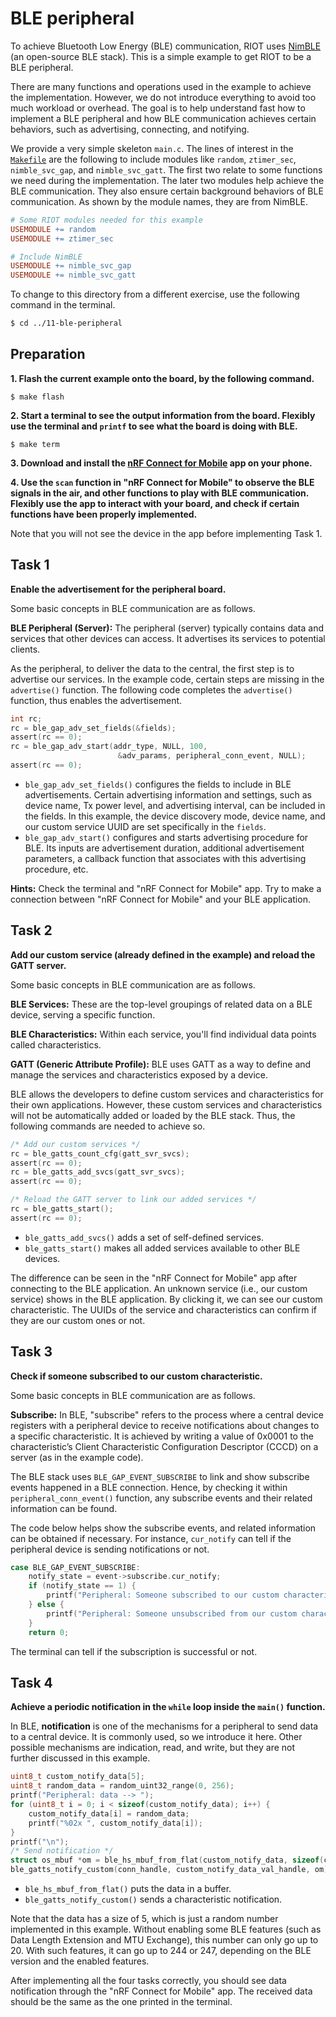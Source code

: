 # BLE peripheral

To achieve Bluetooth Low Energy (BLE) communication, RIOT uses [NimBLE](https://github.com/apache/mynewt-nimble) (an open-source BLE stack). This is a simple example to get RIOT to be a BLE peripheral.

There are many functions and operations used in the example to achieve the implementation. However, we do not introduce everything to avoid too much workload or overhead. The goal is to help understand fast how to implement a BLE peripheral and how BLE communication achieves certain behaviors, such as advertising, connecting, and notifying.

We provide a very simple skeleton `main.c`. The lines of interest in the
[`Makefile`](./Makefile) are the following to include modules like `random`, `ztimer_sec`, `nimble_svc_gap`, and `nimble_svc_gatt`. The first two relate to some functions we need during the implementation. The later two modules help achieve the BLE communication. They also ensure certain background behaviors of BLE communication. As shown by the module names, they are from NimBLE.

```Makefile
# Some RIOT modules needed for this example
USEMODULE += random
USEMODULE += ztimer_sec

# Include NimBLE
USEMODULE += nimble_svc_gap
USEMODULE += nimble_svc_gatt
```

To change to this directory from a different exercise, use the following command in the terminal.

```sh
$ cd ../11-ble-peripheral
```

## Preparation
**1. Flash the current example onto the board, by the following command.**
```
$ make flash
```

**2. Start a terminal to see the output information from the board. Flexibly use the terminal and `printf` to see what the board is doing with BLE.**
```
$ make term
```

**3. Download and install the [nRF Connect for Mobile](https://www.nordicsemi.com/Products/Development-tools/nRF-Connect-for-mobile) app on your phone.**

**4. Use the `scan` function in "nRF Connect for Mobile" to observe the BLE signals in the air, and other functions to play with BLE communication. Flexibly use the app to interact with your board, and check if certain functions have been properly implemented.**

Note that you will not see the device in the app before implementing Task 1.

## Task 1
**Enable the advertisement for the peripheral board.**

Some basic concepts in BLE communication are as follows.

**BLE Peripheral (Server):** The peripheral (server) typically contains data and services that other devices can access. It advertises its services to potential clients.

As the peripheral, to deliver the data to the central, the first step is to advertise our services. In the example code, certain steps are missing in the `advertise()` function. The following code completes the `advertise()` function, thus enables the advertisement.

```C
int rc;
rc = ble_gap_adv_set_fields(&fields);
assert(rc == 0);
rc = ble_gap_adv_start(addr_type, NULL, 100,
                        &adv_params, peripheral_conn_event, NULL);
assert(rc == 0);
```

- `ble_gap_adv_set_fields()` configures the fields to include in BLE advertisements. Certain advertising information and settings, such as device name, Tx power level, and advertising interval, can be included in the fields. In this example, the device discovery mode, device name, and our custom service UUID are set specifically in the `fields`.
- `ble_gap_adv_start()` configures and starts advertising procedure for BLE. Its inputs are advertisement duration, additional advertisement parameters, a callback function that associates with this advertising procedure, etc.

**Hints:** Check the terminal and "nRF Connect for Mobile" app. Try to make a connection between "nRF Connect for Mobile" and your BLE application.

## Task 2
**Add our custom service (already defined in the example) and reload the GATT server.**

Some basic concepts in BLE communication are as follows.

**BLE Services:** These are the top-level groupings of related data on a BLE device, serving a specific function.

**BLE Characteristics:** Within each service, you'll find individual data points called characteristics.

**GATT (Generic Attribute Profile):** BLE uses GATT as a way to define and manage the services and characteristics exposed by a device. 

BLE allows the developers to define custom services and characteristics for their own applications. However, these custom services and characteristics will not be automatically added or loaded by the BLE stack. Thus, the following commands are needed to achieve so.

```C
/* Add our custom services */
rc = ble_gatts_count_cfg(gatt_svr_svcs);
assert(rc == 0);
rc = ble_gatts_add_svcs(gatt_svr_svcs);
assert(rc == 0);

/* Reload the GATT server to link our added services */
rc = ble_gatts_start();
assert(rc == 0);
```

- `ble_gatts_add_svcs()` adds a set of self-defined services.
- `ble_gatts_start()` makes all added services available to other BLE devices.

The difference can be seen in the "nRF Connect for Mobile" app after connecting to the BLE application. An unknown service (i.e., our custom service) shows in the BLE application. By clicking it, we can see our custom characteristic. The UUIDs of the service and characteristics can confirm if they are our custom ones or not.

## Task 3
**Check if someone subscribed to our custom characteristic.**

Some basic concepts in BLE communication are as follows.

**Subscribe:** In BLE, "subscribe" refers to the process where a central device registers with a peripheral device to receive notifications about changes to a specific characteristic. It is achieved by writing a value of 0x0001 to the characteristic’s Client Characteristic Configuration Descriptor (CCCD) on a server (as in the example code).

The BLE stack uses `BLE_GAP_EVENT_SUBSCRIBE` to link and show subscribe events happened in a BLE connection. Hence, by checking it within `peripheral_conn_event()` function, any subscribe events and their related information can be found.

The code below helps show the subscribe events, and related information can be obtained if necessary. For instance, `cur_notify` can tell if the peripheral device is sending notifications or not.

```C
case BLE_GAP_EVENT_SUBSCRIBE:
    notify_state = event->subscribe.cur_notify;
    if (notify_state == 1) {
        printf("Peripheral: Someone subscribed to our custom characteristic\n");
    } else {
        printf("Peripheral: Someone unsubscribed from our custom characteristic\n");
    }
    return 0;
```

The terminal can tell if the subscription is successful or not.

## Task 4
**Achieve a periodic notification in the `while` loop inside the `main()` function.**

In BLE, **notification** is one of the mechanisms for a peripheral to send data to a central device. It is commonly used, so we introduce it here. Other possible mechanisms are indication, read, and write, but they are not further discussed in this example.

```C
uint8_t custom_notify_data[5];
uint8_t random_data = random_uint32_range(0, 256);
printf("Peripheral: data --> ");
for (uint8_t i = 0; i < sizeof(custom_notify_data); i++) {
    custom_notify_data[i] = random_data;
    printf("%02x ", custom_notify_data[i]);
}
printf("\n");
/* Send notification */
struct os_mbuf *om = ble_hs_mbuf_from_flat(custom_notify_data, sizeof(custom_notify_data));
ble_gatts_notify_custom(conn_handle, custom_notify_data_val_handle, om);
```

- `ble_hs_mbuf_from_flat()` puts the data in a buffer.
- `ble_gatts_notify_custom()` sends a characteristic notification.

Note that the data has a size of 5, which is just a random number implemented in this example. Without enabling some BLE features (such as Data Length Extension and MTU Exchange), this number can only go up to 20. With such features, it can go up to 244 or 247, depending on the BLE version and the enabled features.

After implementing all the four tasks correctly, you should see data notification through the "nRF Connect for Mobile" app. The received data should be the same as the one printed in the terminal.

